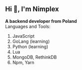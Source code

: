 ## Hi 👋, I'm Nimplex<br/>
**A backend developer from Poland**<br/>
Languages and Tools:
1. JavaScript
2. GoLang (learning)
3. Python (learning)
4. Lua
5. MongoDB, RethinkDB
6. Npm, Yarn
